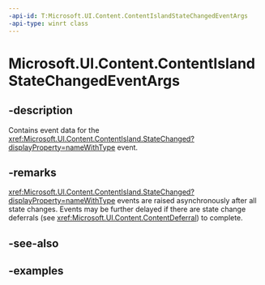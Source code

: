 ```yaml
---
-api-id: T:Microsoft.UI.Content.ContentIslandStateChangedEventArgs
-api-type: winrt class
---
```


# Microsoft.UI.Content.ContentIslandStateChangedEventArgs

<!--
public sealed class ContentIslandStateChangedEventArgs
-->

## -description

Contains event data for the <xref:Microsoft.UI.Content.ContentIsland.StateChanged?displayProperty=nameWithType> event.

## -remarks

<xref:Microsoft.UI.Content.ContentIsland.StateChanged?displayProperty=nameWithType> events are raised asynchronously after all state changes. Events may be further delayed if there are state change deferrals (see <xref:Microsoft.UI.Content.ContentDeferral>) to complete.

## -see-also

## -examples

